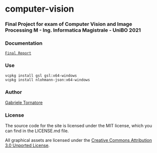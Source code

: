 # computer-vision

### Final Project for exam of Computer Vision and Image Processing M - Ing. Informatica Magistrale - UniBO 2021

### Documentation
[``Final Report``](https://htmlpreview.github.io/?https://github.com/it9tst/computer-vision/project/Report/main.pdf)

### Use

```
vcpkg install gsl gsl:x64-windows
vcpkg install nlohmann-json:x64-windows
```

### Author
[Gabriele Tornatore](https://github.com/it9tst)

### License

The source code for the site is licensed under the MIT license, which you can find in
the LICENSE.md file.

All graphical assets are licensed under the
[Creative Commons Attribution 3.0 Unported License](https://creativecommons.org/licenses/by/3.0/).